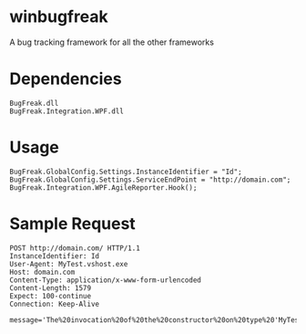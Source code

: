 winbugfreak
===========

A bug tracking framework for all the other frameworks

Dependencies
============

	BugFreak.dll
	BugFreak.Integration.WPF.dll

Usage
=====


	BugFreak.GlobalConfig.Settings.InstanceIdentifier = "Id";
	BugFreak.GlobalConfig.Settings.ServiceEndPoint = "http://domain.com";
	BugFreak.Integration.WPF.AgileReporter.Hook();
			

Sample Request
==============

	POST http://domain.com/ HTTP/1.1
	InstanceIdentifier: Id
	User-Agent: MyTest.vshost.exe
	Host: domain.com
	Content-Type: application/x-www-form-urlencoded
	Content-Length: 1579
	Expect: 100-continue
	Connection: Keep-Alive
	
	message='The%20invocation%20of%20the%20constructor%20on%20type%20'MyTest.MainWindow'%20that%20matches%20the%20specified%20binding%20constraints%20threw%20an%20exception.'%20Line%20number%20'3'%20and%20line%20position%20'9'.&source=PresentationFramework&stackTrace=%20%20%20at%20System.Windows.Markup.WpfXamlLoader.Load(XamlReader%20xamlReader%2C%20IXamlObjectWriterFactory%20writerFactory%2C%20Boolean%20skipJournaledProperties%2C%20Object%20rootObject%2C%20XamlObjectWriterSettings%20settings%2C%20Uri%20baseUri)%0D%0A%20%20%20at%20System.Windows.Markup.WpfXamlLoader.LoadBaml(XamlReader%20xamlReader%2C%20Boolean%20skipJournaledProperties%2C%20Object%20rootObject%2C%20XamlAccessLevel%20accessLevel%2C%20Uri%20baseUri)%0D%0A%20%20%20at%20System.Windows.Markup.XamlReader.LoadBaml(Stream%20stream%2C%20ParserContext%20parserContext%2C%20Object%20parent%2C%20Boolean%20closeStream)%0D%0A%20%20%20at%20System.Windows.Application.LoadBamlStreamWithSyncInfo(Stream%20stream%2C%20ParserContext%20pc)%0D%0A%20%20%20at%20System.Windows.Application.LoadComponent(Uri%20resourceLocator%2C%20Boolean%20bSkipJournaledProperties)%0D%0A%20%20%20at%20System.Windows.Application.DoStartup()%0D%0A%20%20%20at%20System.Windows.Application.%3C.ctor%3Eb__1(Object%20unused)%0D%0A%20%20%20at%20System.Windows.Threading.ExceptionWrapper.InternalRealCall(Delegate%20callback%2C%20Object%20args%2C%20Int32%20numArgs)%0D%0A%20%20%20at%20MS.Internal.Threading.ExceptionFilterHelper.TryCatchWhen(Object%20source%2C%20Delegate%20method%2C%20Object%20args%2C%20Int32%20numArgs%2C%20Delegate%20catchHandler)